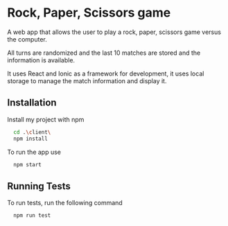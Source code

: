 
# Rock, Paper, Scissors game

A web app that allows the user to play a rock, paper, scissors game versus the computer.

All turns are randomized and the last 10 matches are stored and the information is available.

It uses React and Ionic as a framework for development, it uses local storage to manage the match information and display it.




## Installation

Install my project with npm

```bash
  cd .\client\
  npm install
```
To run the app use
```bash
  npm start
```
## Running Tests

To run tests, run the following command

```bash
  npm run test
```

